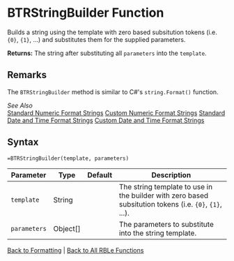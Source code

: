 # BTRStringBuilder Function

Builds a string using the template with zero based subsitution tokens (i.e. `{0}`, `{1}`, ...) and substitutes them for the supplied parameters.

**Returns:** The string after substituting all `parameters` into the `template`.
## Remarks

The `BTRStringBuilder` method is similar to C#'s `string.Format()` function.  
  
*See Also*  
[Standard Numeric Format Strings](http://msdn.microsoft.com/en-us/library/dwhawy9k(v=vs.110).aspx)  
[Custom Numeric Format Strings](http://msdn.microsoft.com/en-us/library/0c899ak8(v=vs.110).aspx)  
[Standard Date and Time Format Strings](http://msdn.microsoft.com/en-us/library/az4se3k1(v=vs.110).aspx)  
[Custom Date and Time Format Strings](http://msdn.microsoft.com/en-us/library/8kb3ddd4(v=vs.110).aspx)
## Syntax

```excel
=BTRStringBuilder(template, parameters)
```

Parameter | Type | Default | Description
---|---|---|---
`template` | String |  | The string template to use in the builder with zero based subsitution tokens (i.e. `{0}`, `{1}`, ...).
`parameters` | Object[] |  | The parameters to substitute into the string template.

[Back to Formatting](Readme.md) | [Back to All RBLe Functions](/RBLe/RBLe.md#function-documentation)